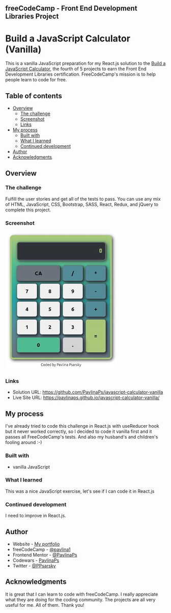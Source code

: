 ## freeCodeCamp - Front End Development Libraries Project

# Build a JavaScript Calculator (Vanilla)

This is a vanilla JavaScript preparation for my React.js solution to the [Build a JavaScript Calculator](https://www.freecodecamp.org/learn/front-end-development-libraries/front-end-development-libraries-projects/build-a-javascript-calculator), the fourth of 5 projects to earn the Front End Development Libraries certification. FreeCodeCamp's mission is to help people learn to code for free.

## Table of contents

- [Overview](#overview)
  - [The challenge](#the-challenge)
  - [Screenshot](#screenshot)
  - [Links](#links)
- [My process](#my-process)
  - [Built with](#built-with)
  - [What I learned](#what-i-learned)
  - [Continued development](#continued-development)
- [Author](#author)
- [Acknowledgments](#acknowledgments)

## Overview

### The challenge

Fulfill the user stories and get all of the tests to pass. You can use any mix of HTML, JavaScript, CSS, Bootstrap, SASS, React, Redux, and jQuery to complete this project.

### Screenshot

![Desktop layout](./Screenshot.jpg)

### Links

- Solution URL: https://github.com/PavlinaPs/javascript-calculator-vanilla
- Live Site URL: https://pavlinaps.github.io/javascript-calculator-vanilla/

## My process

I've already tried to code this challenge in React.js with useReducer hook but it never worked correctly, so I decided to code it vanilla first and it passes all FreeCodeCamp's tests. And also my husband's and children's fooling around :-)

### Built with

- vanilla JavaScript

### What I learned

This was a nice JavaScript exercise, let's see if I can code it in React.js

### Continued development

I need to improve in React.js.

## Author

- Website - [My portfolio](https://pavlinaps.github.io/my-portfolio/)
- freeCodeCamp - [@pavlina1](https://www.freecodecamp.org/pavlina1)
- Frontend Mentor - [@PavlinaPs](https://www.frontendmentor.io/profile/PavlinaPs)
- Codewars - [PavlinaPs](https://www.codewars.com/users/PavlinaPs)
- Twitter - [@PPsarsky](https://www.twitter.com/PPsarsky)

## Acknowledgments

It is great that I can learn to code with freeCodeCamp. I really appreciate what they are doing for the coding community. The projects are all very useful for me. All of them. Thank you!
